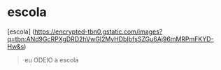 # escola
[escola] (https://encrypted-tbn0.gstatic.com/images?q=tbn:ANd9GcRPXgDRD2hVwGl2MyHDbIbfsSZGu6Aj96mMRPmFKYD-Hw&s)
> eu ODEIO a escola
